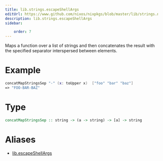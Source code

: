 ```yaml
---
title: lib.strings.escapeShellArgs
editUrl: https://www.github.com/nixos/nixpkgs/blob/master/lib/strings.nix#L167C5
description: lib.strings.escapeShellArgs
sidebar:

    order: 7
---
```


Maps a function over a list of strings and then concatenates the
result with the specified separator interspersed between
elements.

# Example

```nix
concatMapStringsSep "-" (x: toUpper x)  ["foo" "bar" "baz"]
=> "FOO-BAR-BAZ"
```

# Type

```haskell
concatMapStringsSep :: string -> (a -> string) -> [a] -> string
```


# Aliases

- [lib.escapeShellArgs](/reference/libescapeShellArgs)



